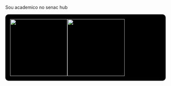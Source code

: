 Sou academico no senac hub

<div style="display: flex; gap: 0px; background-color: #000; padding: 15px; border-radius: 10px; align-items: center;">
  <!-- GitHub Stats Image com tema city_lights -->
  <a href="https://beacons.ai/joaoifr">
    <img height="180em" src="https://github-readme-stats.vercel.app/api?username=joaoifr&show_icons=true&theme=city_lights&include_all_commits=true&count_private=true">
  </a>

  <!-- GitHub Top Languages Image com tema city_lights -->
  <img height="180em" src="https://github-readme-stats.vercel.app/api/top-langs/?username=joaoifr&layout=compact&langs_count=16&theme=city_lights&title_color=00FFFF&text_color=FFFFFF&icon_color=00FFFF&bg_color=000000&border_color=00FFFF">
</div>







